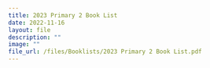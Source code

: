 ```yaml
---
title: 2023 Primary 2 Book List
date: 2022-11-16
layout: file
description: ""
image: ""
file_url: /files/Booklists/2023 Primary 2 Book List.pdf
---
```

